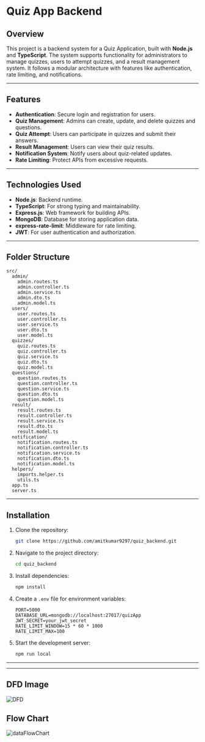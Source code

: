 # Quiz App Backend

## Overview
This project is a backend system for a Quiz Application, built with **Node.js** and **TypeScript**. The system supports functionality for administrators to manage quizzes, users to attempt quizzes, and a result management system. It follows a modular architecture with features like authentication, rate limiting, and notifications.

---

## Features
- **Authentication**: Secure login and registration for users.
- **Quiz Management**: Admins can create, update, and delete quizzes and questions.
- **Quiz Attempt**: Users can participate in quizzes and submit their answers.
- **Result Management**: Users can view their quiz results.
- **Notification System**: Notify users about quiz-related updates.
- **Rate Limiting**: Protect APIs from excessive requests.

---

## Technologies Used
- **Node.js**: Backend runtime.
- **TypeScript**: For strong typing and maintainability.
- **Express.js**: Web framework for building APIs.
- **MongoDB**: Database for storing application data.
- **express-rate-limit**: Middleware for rate limiting.
- **JWT**: For user authentication and authorization.

---

## Folder Structure
```plaintext
src/
  admin/
    admin.routes.ts
    admin.controller.ts
    admin.service.ts
    admin.dto.ts
    admin.model.ts
  users/
    user.routes.ts
    user.controller.ts
    user.service.ts
    user.dto.ts
    user.model.ts
  quizzes/
    quiz.routes.ts
    quiz.controller.ts
    quiz.service.ts
    quiz.dto.ts
    quiz.model.ts
  questions/
    question.routes.ts
    question.controller.ts
    question.service.ts
    question.dto.ts
    question.model.ts
  result/
    result.routes.ts
    result.controller.ts
    result.service.ts
    result.dto.ts
    result.model.ts
  notification/
    notification.routes.ts
    notification.controller.ts
    notification.service.ts
    notification.dto.ts
    notification.model.ts
  helpers/
    imports.helper.ts
    utils.ts
  app.ts
  server.ts
```

---

## Installation

1. Clone the repository:
   ```bash
   git clone https://github.com/amitkumar9297/quiz_backend.git
   ```

2. Navigate to the project directory:
   ```bash
   cd quiz_backend
   ```

3. Install dependencies:
   ```bash
   npm install
   ```

4. Create a `.env` file for environment variables:
   ```plaintext
   PORT=5000
   DATABASE_URL=mongodb://localhost:27017/quizApp
   JWT_SECRET=your_jwt_secret
   RATE_LIMIT_WINDOW=15 * 60 * 1000
   RATE_LIMIT_MAX=100
   ```

5. Start the development server:
   ```bash
   npm run local
   ```

---


---

## DFD Image
![DFD](https://github.com/user-attachments/assets/62e4fc99-1dac-46e7-a76c-7b6b6787f87f)

## Flow Chart

![dataFlowChart](https://github.com/user-attachments/assets/95759e7f-5fc8-4d90-8147-a8ca1b97c554)
